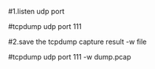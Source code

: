 #1.listen udp port

#tcpdump udp port 111

#2.save the tcpdump capture result -w file

#tcpdump udp port 111 -w dump.pcap
